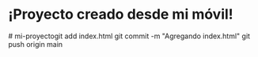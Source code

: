 <!DOCTYPE html>
<html>
<head>
    <title>Mi Proyecto</title>
</head>
<body>
    <h1>¡Proyecto creado desde mi móvil!</h1>
</body>
</html># mi-proyectogit add index.html
git commit -m "Agregando index.html"
git push origin main
